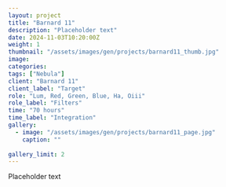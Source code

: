 ```yaml
---
layout: project
title: "Barnard 11"
description: "Placeholder text"
date: 2024-11-03T10:20:00Z
weight: 1
thumbnail: "/assets/images/gen/projects/barnard11_thumb.jpg"
image: 
categories: 
tags: ["Nebula"]
client: "Barnard 11"
client_label: "Target"
role: "Lum, Red, Green, Blue, Ha, Oiii"
role_label: "Filters"
time: "70 hours"
time_label: "Integration"
gallery:
  - image: "/assets/images/gen/projects/barnard11_page.jpg"
    caption: ""
  
gallery_limit: 2
---
```


Placeholder text